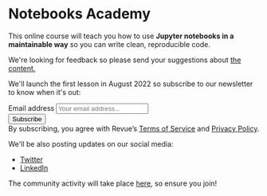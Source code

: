 # Notebooks Academy

This online course will teach you how to use **Jupyter notebooks in a maintainable way** so you can write clean, reproducible code.

We're looking for feedback so please send your suggestions about [the content.](https://github.com/ploomber/notebooks-academy/issues/1)

We'll launch the first lesson in August 2022 so subscribe to our newsletter to know when it's out:


<div id="revue-embed">
  <form action="https://www.getrevue.co/profile/ploomber/add_subscriber" method="post" id="revue-form" name="revue-form"  target="_blank">
  <div class="revue-form-group">
    <label for="member_email">Email address</label>
    <input class="revue-form-field" placeholder="Your email address..." type="email" name="member[email]" id="member_email">
  </div>
  <div class="revue-form-actions">
    <input type="submit" value="Subscribe" name="member[subscribe]" id="member_submit">
  </div>
  <div class="revue-form-footer">By subscribing, you agree with Revue’s <a target="_blank" href="https://www.getrevue.co/terms">Terms of Service</a> and <a target="_blank" href="https://www.getrevue.co/privacy">Privacy Policy</a>.</div>
  </form>
</div>


We'll be also posting updates on our social media:

- [Twitter](https://twitter.com/ploomber)
- [LinkedIn](https://linkedin.com/companies/ploomber)

The community activity will take place [here](https://ploomber.io/community), so ensure you join!
